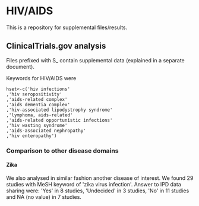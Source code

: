 # HIV/AIDS

This is a repository for supplemental files/results. 

## ClinicalTrials.gov analysis

Files prefixed with S_ contain supplemental data (explained in a separate document).

Keywords for HIV/AIDS were

```
hset<-c('hiv infections'
,'hiv seropositivity'
,'aids-related complex'
,'aids dementia complex'
,'hiv-associated lipodystrophy syndrome'
,'lymphoma, aids-related'
,'aids-related opportunistic infections'
,'hiv wasting syndrome'
,'aids-associated nephropathy'
,'hiv enteropathy')
```


### Comparison to other disease domains
#### Zika
We also analysed in similar fashion another disease of interest. We found 29 studies with MeSH keyword of 'zika virus infection'. Answer to IPD data sharing were: 'Yes' in 8 studies, 'Undecided' in 3 studies, 'No' in 11 studies and NA (no value) in 7 studies. 

